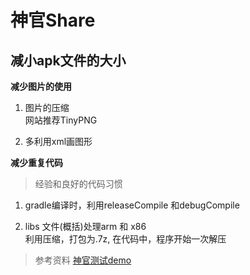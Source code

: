 # 神官Share  

## 减小apk文件的大小

**减少图片的使用**   

1. 图片的压缩  
    网站推荐TinyPNG  

2. 多利用xml画图形  

**减少重复代码**  
> 经验和良好的代码习惯  

1. gradle编译时，利用releaseCompile 和debugCompile    

2. libs 文件(概括)处理arm 和 x86  
    利用压缩，打包为.7z, 在代码中，程序开始一次解压

> 参考资料 [神官测试demo](https://github.com/shenvsv/VsvIniter)  

